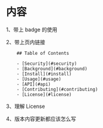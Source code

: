 # 内容

1、带上 badge 的使用

2、带上页内链接

        ## Table of Contents

        - [Security](#security)
        - [Background](#background)
        - [Install](#install)
        - [Usage](#usage)
        - [API](#api)
        - [Contributing](#contributing)
        - [License](#license)

3、理解 License

4、版本内容更新都应该怎么写